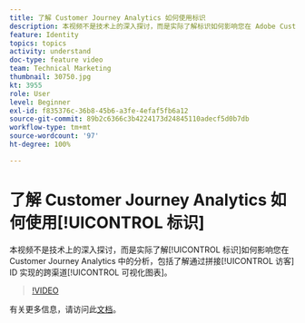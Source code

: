 ```yaml
---
title: 了解 Customer Journey Analytics 如何使用标识
description: 本视频不是技术上的深入探讨，而是实际了解标识如何影响您在 Adobe Customer Journey Analytics 中的分析，包括了解通过拼接访客 ID 实现的跨渠道可视化图表。
feature: Identity
topics: topics
activity: understand
doc-type: feature video
team: Technical Marketing
thumbnail: 30750.jpg
kt: 3955
role: User
level: Beginner
exl-id: f835376c-36b8-45b6-a3fe-4efaf5fb6a12
source-git-commit: 89b2c6366c3b4224173d24845110adecf5d0b7db
workflow-type: tm+mt
source-wordcount: '97'
ht-degree: 100%

---
```


# 了解 Customer Journey Analytics 如何使用[!UICONTROL 标识]

本视频不是技术上的深入探讨，而是实际了解[!UICONTROL 标识]如何影响您在 Customer Journey Analytics 中的分析，包括了解通过拼接[!UICONTROL 访客] ID 实现的跨渠道[!UICONTROL 可视化图表]。

>[!VIDEO](https://video.tv.adobe.com/v/30750/?learn=on&quality=12&enable10seconds=on&speedcontrol=on)

有关更多信息，请访问此[文档](https://experienceleague.adobe.com/docs/analytics-platform/using/cja-landing.html)。
